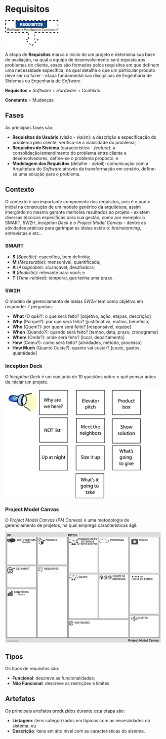 # Requisitos

![](/images/requisitos.png)

A etapa de **Requisitos** marca o início de um projeto e determina sua base de avaliação, na qual a equipe de desenvolvimento será exposta aos problemas do cliente, esses são formados pelos requisitos em que definem uma necessidade específica, na qual detalha o que um particular produto deve ser ou fazer - etapa fundamental nas disciplinas de Engenharia de Sistemas ou Engenharia de _Software_.

**Requisitos** = _Software_ + _Hardware_ + Contexto

**Constante** = Mudanças

## Fases

As principais fases são:

* **Requisitos do Usuário** \(visão - _vision_\): a descrição e especificação do problema pelo cliente, verifica-se a viabilidade do problema;
* **Requisitos do Sistema** \(característica - _feature_\): a consolidação/entendimento do problema entre cliente e desenvolvedores, define-se o problema proposto; e
* **Modelagem dos Requisitos** \(detalhe - _detail_\): comunicação com a Arquitetura do _Software_ através da transformação em cenário, define-se uma solução para o problema.

## Contexto

O contexto é um importante componente dos requisitos, pois é o ponto inicial na construção de um modelo genérico da arquitetura, assim imergindo no mesmo garante melhores resultados ao projeto - existem diversas técnicas específicas para sua gestão, como por exemplo: o SMART, 5W2H, _Inception Deck_ e o _Project Model Canvas_ - dentre as atividades práticas para garimpar as ideias estão o: _brainstorming_, entrevistas e etc...

### SMART

* **S** \(_Specific_\): específica, bem definida;
* **M** \(_Measurable_\): mensurável, quantificada;
* **A** \(_Assignable_\): alcançável, desafiadora;
* **R** \(_Realistic_\): relevante para você; e
* **T** \(_Time-related_\): temporal, que tenha uma prazo.

### 5W2H

O modelo de gerenciamento de ideias _5W2H_ tem como objetivo em responder 7 perguntas:

* **What** \(O quê?\): o que será feito? [objetivo, ação, etapas, descrição]
* **Why** \(Porquê?\): por que será feito? [justificativa, motivo, benefício]
* **Who** \(Quem?\): por quem será feito? [responsável, equipe]
* **When** \(Quando?\): quando será feito? [tempo, data, prazo, cronograma]
* **Where** \(Onde?\): onde será feito? [local, departamento]
* **How** \(Como?\): como será feito? [atividades, método, processo]
* **How Much** \(Quanto Custa?\): quanto vai custar? [custo, gastos, quantidade]

### Inception Deck

O _Inception Deck_ é um conjunto de 10 questões sobre o quê pensar antes de iniciar um projeto.

![](/images/the-inception-deck.jpg)

### Project Model Canvas

O _Project Model Canvas_ (_PM Canvas_) é uma metodologia de gerenciamento de projetos, na qual emprega características ágil.

![](/images/canvas.png)

## Tipos

Os tipos de requisitos são:

* **Funcional**: descreve as funcionalidades;
* **Não Funcional**: descreve as restrições e limites.

## Artefatos

Os principais artefatos produzidos durante esta etapa são:

* **Listagem**: itens categorizados em tópicos com as necessidades do sistema; ou
* **Descrição**: itens em alto nível com as características do sistema.
